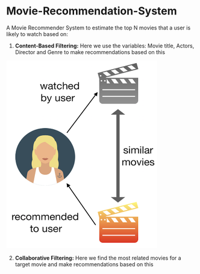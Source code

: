 # Movie-Recommendation-System
A Movie Recommender System to estimate the top N movies that a user is likely to watch based on:
1) **Content-Based Filtering:** Here we use the variables: Movie title, Actors, Director and Genre to make recommendations based on this
<img src="https://github.com/srikanthv0610/Movie-Recommendation-System/blob/main/plots/movie.png" width="400" height="500">

2) **Collaborative Filtering:** Here we find the most related movies for a target movie and make recommendations based on this
